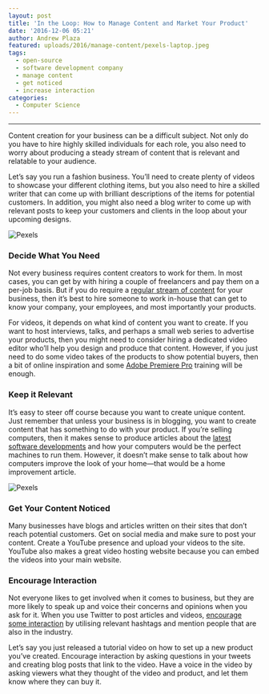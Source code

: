 ```yaml
---
layout: post
title: 'In the Loop: How to Manage Content and Market Your Product'
date: '2016-12-06 05:21'
author: Andrew Plaza
featured: uploads/2016/manage-content/pexels-laptop.jpeg
tags:
  - open-source
  - software development company
  - manage content
  - get noticed
  - increase interaction
categories:
  - Computer Science
---
```


---

Content creation for your business can be a difficult subject. Not only do you have to hire highly skilled individuals for each role, you also need to worry about producing a steady stream of content that is relevant and relatable to your audience.


Let’s say you run a fashion business. You’ll need to create plenty of videos to showcase your different clothing items, but you also need to hire a skilled writer that can come up with brilliant descriptions of the items for potential customers. In addition, you might also need a blog writer to come up with relevant posts to keep your customers and clients in the loop about your upcoming designs.

![Pexels](https://static.pexels.com/photos/70232/pexels-photo-70232.jpeg)

### Decide What You Need


Not every business requires content creators to work for them. In most cases, you can get by with hiring a couple of freelancers and pay them on a per-job basis. But if you do require a [regular stream of content](https://blog.thesocialms.com/4-ways-to-stay-on-top-of-the-content-stream/) for your business, then it’s best to hire someone to work in-house that can get to know your company, your employees, and most importantly your products.


For videos, it depends on what kind of content you want to create. If you want to host interviews, talks, and perhaps a small web series to advertise your products, then you might need to consider hiring a dedicated video editor who’ll help you design and produce that content. However, if you just need to do some video takes of the products to show potential buyers, then a bit of online inspiration and some [Adobe Premiere Pro](https://www.trainingconnection.com/premiere-pro-training.php) training will be enough.

### Keep it Relevant

It’s easy to steer off course because you want to create unique content. Just remember that unless your business is in blogging, you want to create content that has something to do with your product. If you’re selling computers, then it makes sense to produce articles about the [latest software developments](http://liquidthink.net/want-people-to-take-your-software-development-company-seriously-here%27s-what-you-should-do) and how your computers would be the perfect machines to run them. However, it doesn’t make sense to talk about how computers improve the look of your home—that would be a home improvement article.

![Pexels](https://images.pexels.com/photos/51171/pexels-photo-51171.jpeg?w=1260&h=750&auto=compress&cs=tinysrg)



### Get Your Content Noticed


Many businesses have blogs and articles written on their sites that don’t reach potential customers. Get on social media and make sure to post your content. Create a YouTube presence and upload your videos to the site. YouTube also makes a great video hosting website because you can embed the videos into your main website.


### Encourage Interaction


Not everyone likes to get involved when it comes to business, but they are more likely to speak up and voice their concerns and opinions when you ask for it. When you use Twitter to post articles and videos, [encourage some interaction](http://www.socialmediaexaminer.com/6-ways-to-increase-twitter-engagement/) by utilising relevant hashtags and mention people that are also in the industry.

Let’s say you just released a tutorial video on how to set up a new product you’ve created. Encourage interaction by asking questions in your tweets and creating blog posts that link to the video. Have a voice in the video by asking viewers what they thought of the video and product, and let them know where they can buy it.
